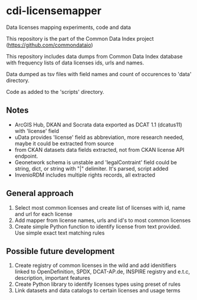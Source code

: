 # cdi-licensemapper
Data licenses mapping experiments, code and data

This repository is the part of the Common Data Index project (https://github.com/commondataio)

This repository includes data dumps from Common Data Index database with frequency lists of data licenses ids, urls and names.

Data dumped as tsv files with field names and count of occurences to 'data' directory.

Code as added to the 'scripts' directory. 

## Notes

* ArcGIS Hub, DKAN and Socrata data exported as DCAT 1.1 (dcatus11) with 'license' field
* uData provides 'license' field as abbreviation, more research needed, maybe it could be extracted from source
* from CKAN datasets data fields extracted, not from CKAN license API endpoint. 
* Geonetwork schema is unstable and 'legalContraint' field could be string, dict, or string with "|" delimiter. It's parsed, script added
* InvenioRDM includes multiple rights records, all extracted


## General approach

1. Select most common licenses and create list of licenses with id, name and url for each license
2. Add mapper from license names, urls and id's to most common licenses
3. Create simple Python function to identify license from text provided. Use simple exact text matching rules


## Possible future development

1. Create registry of common licenses in the wild and add idenitifiers linked to OpenDefinition, SPDX, DCAT-AP.de, INSPIRE registry and e.t.c, description, important features
2. Create Python library to identify licenses types using preset of rules
3. Link datasets and data catalogs to certain licenses and usage terms

